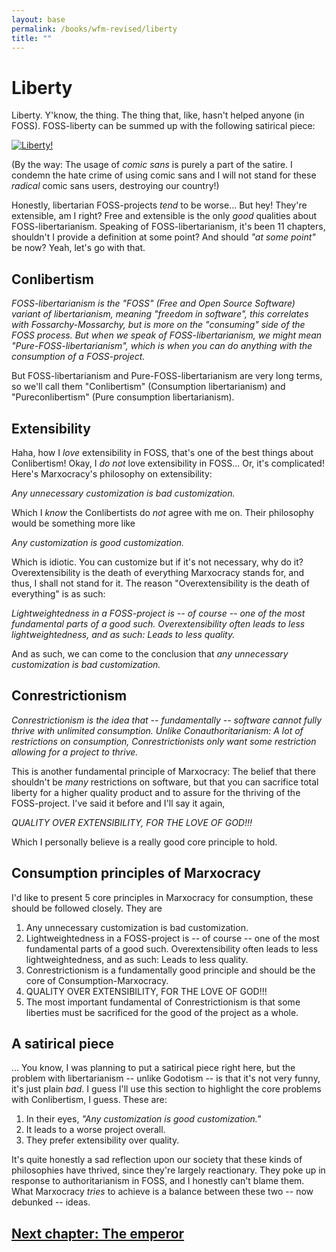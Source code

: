 ```yaml
---
layout: base
permalink: /books/wfm-revised/liberty
title: ""
---
```


# Liberty
Liberty. Y'know, the thing. The thing that, like, hasn't helped anyone (in FOSS).
FOSS-liberty can be summed up with the following satirical piece:

[![Liberty!](/images/liberty.png)](/)

(By the way: The usage of *comic sans* is purely a part of the satire. I condemn
the hate crime of using comic sans and I will not stand for these *radical*
comic sans users, destroying our country!)

Honestly, libertarian FOSS-projects *tend* to be worse... But hey! They're extensible,
am I right? Free and extensible is the only *good* qualities about FOSS-libertarianism.
Speaking of FOSS-libertarianism, it's been 11 chapters, shouldn't I provide a definition
at some point? And should *"at some point"* be now? Yeah, let's go with that.

## Conlibertism
*FOSS-libertarianism is the "FOSS" (Free and Open Source Software) variant of libertarianism,
meaning "freedom in software", this correlates with Fossarchy-Mossarchy, but is more on the
"consuming" side of the FOSS process. But when we speak of FOSS-libertarianism, we might mean
"Pure-FOSS-libertarianism", which is when you can do anything with the consumption of a
FOSS-project.*

But FOSS-libertarianism and Pure-FOSS-libertarianism are very long terms, so we'll call them
"Conlibertism" (Consumption libertarianism) and "Pureconlibertism" (Pure consumption
libertarianism).

## Extensibility
Haha, how I *love* extensibility in FOSS, that's one of the best things about Conlibertism!
Okay, I *do not* love extensibility in FOSS... Or, it's complicated! Here's Marxocracy's
philosophy on extensibility:

*Any unnecessary customization is bad customization.*

Which I *know* the Conlibertists do *not* agree with me on. Their philosophy would be
something more like

*Any customization is good customization.*

Which is idiotic. You can customize but if it's not necessary, why do it?
Overextensibility is the death of everything Marxocracy stands for, and thus,
I shall not stand for it. The reason "Overextensibility is the death of
everything" is as such:

*Lightweightedness in a FOSS-project is -- of course -- one of the most
fundamental parts of a good such. Overextensibility often leads to less
lightweightedness, and as such: Leads to less quality.*

And as such, we can come to the conclusion that *any unnecessary
customization is bad customization.*

## Conrestrictionism
*Conrestrictionism is the idea that -- fundamentally -- software cannot
fully thrive with unlimited consumption. Unlike Conauthoritarianism:
A lot of restrictions on consumption, Conrestrictionists only want
some restriction allowing for a project to thrive.*

This is another fundamental principle of Marxocracy: The belief that
there shouldn't be *many* restrictions on software, but that you can
sacrifice total liberty for a higher quality product and to assure
for the thriving of the FOSS-project. I've said it before and I'll
say it again,

*QUALITY OVER EXTENSIBILITY, FOR THE LOVE OF GOD!!!*

Which I personally believe is a really good core principle to hold.

## Consumption principles of Marxocracy
I'd like to present 5 core principles in Marxocracy for consumption,
these should be followed closely. They are

1. Any unnecessary customization is bad customization.
2. Lightweightedness in a FOSS-project is -- of course -- one of the most
fundamental parts of a good such. Overextensibility often leads to less
lightweightedness, and as such: Leads to less quality.
3. Conrestrictionism is a fundamentally good principle and should be the
core of Consumption-Marxocracy.
4. QUALITY OVER EXTENSIBILITY, FOR THE LOVE OF GOD!!!
5. The most important fundamental of Conrestrictionism is that some liberties
must be sacrificed for the good of the project as a whole.

## A satirical piece
... You know, I was planning to put a satirical piece right here, but the problem
with libertarianism -- unlike Godotism -- is that it's not very funny, it's just
plain *bad*. I guess I'll use this section to highlight the core problems with
Conlibertism, I guess. These are:

1. In their eyes, *"Any customization is good customization."*
2. It leads to a worse project overall.
3. They prefer extensibility over quality.

It's quite honestly a sad reflection upon our society that these kinds of
philosophies have thrived, since they're largely reactionary. They poke up in
response to authoritarianism in FOSS, and I honestly can't blame them. What
Marxocracy *tries* to achieve is a balance between these two -- now debunked --
ideas.

## [Next chapter: The emperor](/books/wfm-revised/the-emperor)
